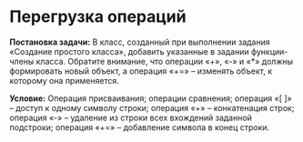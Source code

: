 # Перегрузка операций

**Постановка задачи:** В класс, созданный при выполнении задания «Создание простого класса», добавить указанные в задании функции-члены класса. Обратите внимание, что операции «+», «-» и «\*» должны формировать новый объект, а операция «+=» – изменять объект, к которому она применяется.

**Условие:** Операция присваивания; операции сравнения; операция «[ ]» – доступ к одному символу строки; операция «+» – конкатенация строк; операция «-» – удаление из строки всех вхождений заданной подстроки; операция «+=» – добавление символа в конец строки. 
